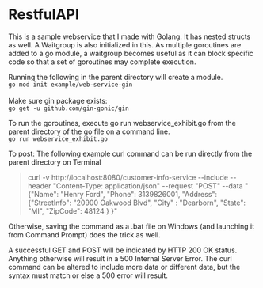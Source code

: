 # RestfulAPI

This is a sample webservice that I made with Golang. It has nested structs as well.
A Waitgroup is also initialized in this. As multiple goroutines are added to a go module, a waitgroup becomes useful as it can block specific code so that a set of goroutines may complete execution.

Running the following in the parent directory will create a module.<br />
`go mod init example/web-service-gin` <br /><br />
Make sure gin package exists: <br />
`go get -u github.com/gin-gonic/gin`

To run the goroutines, execute go run webservice_exhibit.go from the parent directory of the go file on a command line.
<br />
`go run webservice_exhibit.go`

To post:
The following example curl command can be run directly from the parent directory on Terminal

> curl -v http://localhost:8080/customer-info-service --include --header "Content-Type: application/json" --request "POST" --data "{\"Name\": \"Henry Ford\", \"Phone\": 3139826001, \"Address\": {\"StreetInfo\": \"20900 Oakwood Blvd\", \"City\" : \"Dearborn\", \"State\": \"MI\", \"ZipCode\": 48124 } }"


Otherwise, saving the command as a .bat file on Windows (and launching it from Command Prompt) does the trick as well.

A successful GET and POST will be indicated by HTTP 200 OK status. Anything otherwise will result in a 500 Internal Server Error.
The curl command can be altered to include more data or different data, but the syntax must match or else a 500 error will result. 
